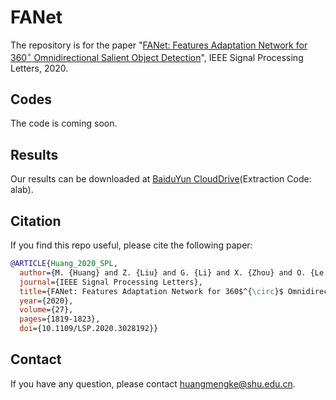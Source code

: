 # FANet

The repository is for the paper "[FANet: Features Adaptation Network for 360$^{\circ}$ Omnidirectional Salient Object Detection](https://ieeexplore.ieee.org/document/9211754)", IEEE Signal Processing Letters, 2020.

## Codes

The code is coming soon.

## Results

Our results can be downloaded at [BaiduYun CloudDrive](https://pan.baidu.com/s/1RfjZM73D472W6KO5n-8v1w)(Extraction Code: alab).

## Citation

If you find this repo useful, please cite the following paper:

```bibtex
@ARTICLE{Huang_2020_SPL,
  author={M. {Huang} and Z. {Liu} and G. {Li} and X. {Zhou} and O. {Le Meur}},
  journal={IEEE Signal Processing Letters}, 
  title={FANet: Features Adaptation Network for 360$^{\circ}$ Omnidirectional Salient Object Detection}, 
  year={2020},
  volume={27},
  pages={1819-1823},
  doi={10.1109/LSP.2020.3028192}}
```

## Contact

If you have any question, please contact [huangmengke@shu.edu.cn](huangmengke@shu.edu.cn).

